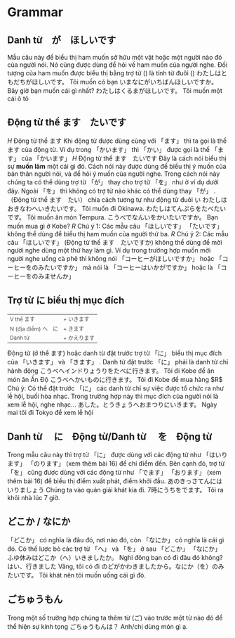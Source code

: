 # Grammar

## Danh từ　が　ほしいです

 Mẫu câu này để biểu thị ham muốn sở hữu một vật hoặc một người nào đó của người nói. Nó cũng được dùng để hỏi về ham muốn của người nghe. Đối tượng của ham muốn được biểu thị bằng trợ từ () là tính từ đuôi () 
 わたしはともだちがほしいです。
 Tôi muốn có bạn
 いまなにがいちばんほしいですか。
 Bây giờ bạn muốn cái gì nhất?
 わたしはくるまがほしいです。
 Tôi muốn một cái ô tô

## Động từ thể ます　たいです

$H$ Động từ thể ます
 Khi động từ được dùng cùng với 「ます」 thì ta gọi là thể ます của động từ. Ví dụ trong 「かいます」 thì 「かい」 được gọi là thể 「ます」 của 「かいます」 
$H$ Động từ thể ます　たいです 
 Đây là cách nói biểu thị sự <b>muốn làm</b> một cái gì đó. Cách nói này được dùng để biểu thị ý muốn của bản thân người nói, và để hỏi ý muốn của người nghe. Trong cách nói này chúng ta có thể dùng trợ từ 「が」 thay cho trợ từ 「を」 như ở ví dụ dưới đây. Ngoài 「を」 thì không có trợ từ nào khác có thể dùng thay 「が」 . （Động từ thể ます　たい） chia cách tương tự như động từ đuôi い
 わたしはおきなわへいきたいです。
 Tôi muốn đi Okinawa.
 わたしはてんぷらをたべたいです。
 Tôi muốn ăn món Tempura.
 こうべでなんいをかいたいですか。
 Bạn muốn mua gì ở Kobe?
$R$ Chú ý 1: 
 Các mẫu câu 「ほしいです」  「たいです」 không thể dùng để biểu thị ham muốn của người thứ ba.
$R$ Chú ý 2: 
 Các mẫu câu 「ほしいです」 (Động từ thể ます　たいですか) không thể dùng để mời người nghe dùng một thứ hay làm gì. Ví dụ trong trường hợp muốn mời người nghe uống cà phê thì không nói 「コーヒーがほしいですか」 hoặc 「コーヒーをのみたいですか」 mà nói là 「コーヒーはいかがですか」 hoặc là 「コーヒーをのみませんか」 

## Trợ từ に biểu thị mục đích

 <table style="width:100%;font-size:12px;color:#4b4b4b;" align="center"><tr><td>V thể ます</td> <td></td> <td>+ いきます</td> </tr><tr><td>N (địa điểm) へ</td> <td>に</td> <td>+ きます</td> </tr><tr><td>Danh từ </td> <td></td><td>+ かえります</td> </tr></table>
 Động từ (ở thể ます) hoặc danh từ đặt trước trợ từ 「に」 biểu thị mục đích của 「いきます」 và 「きます」 . Danh từ đặt trước 「に」 phải là danh từ chỉ hành động
 こうべへインドりょうりをたべに行きます。
 Tôi đi Kobe để ăn món ăn Ấn Độ
 こうべへかいものに行きます。
 Tôi đi Kobe để mua hàng
$R$ Chú ý: 
 Có thể đặt trước 「に」 các danh từ chỉ sự việc được tổ chức ra như lễ hội, buổi hòa nhạc. Trong trường hợp này thì mục đích của người nói là xem lễ hội, nghe nhạc... 
 あした。とうきょうへおまつりにいきます。
 Ngày mai tôi đi Tokyo để xem lễ hội

## Danh từ 　に　Động từ/Danh từ 　を　Động từ

 Trong mẫu câu này thì trợ từ 「に」 được dùng với các động từ như 「はいります」  「のります」 (xem thêm bài 16) để chỉ điểm đến. Bên cạnh đó, trợ từ 「を」 cũng được dùng với các động từ như 「でます」  「おります」 (xem thêm bài 16) để biểu thị điểm xuất phát, điểm khởi đầu.
 あのきっさてんにはいりましょう
 Chúng ta vào quán giải khát kia đi. 
 7時にうちをでます。
 Tôi ra khỏi nhà lúc 7 giờ.

## どこか / なにか

 「どこか」 có nghĩa là đâu đó, nơi nào đó, còn 「なにか」 có nghĩa là cái gì đó. Có thể lược bỏ các trợ từ 「へ」 và 「を」 ở sau 「どこか」  「なにか」 
 ふゆ休みはどこか（へ）いきましたか。
 Nghỉ đông bạn có đi đâu đó không?
 はい、行きました
 Vâng, tôi có đi
 のどがかわきましたから。なにか（を）のみたいです。
 Tôi khát nên tôi muốn uống cái gì đó. 

## ごちゅうもん

 Trong một số trường hợp chúng ta thêm từ (ご) vào trước một từ nào đó để thể hiện sự kính tọng
 ごちゅうもんは？
 Anh/chị dùng món gì ạ. 


